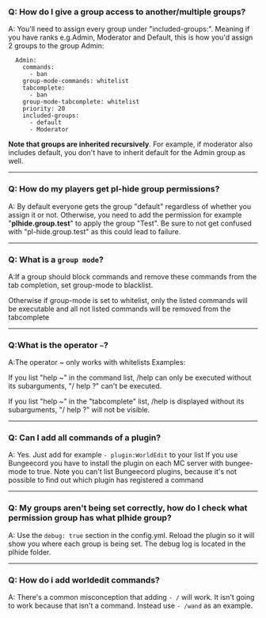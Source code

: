 ### Q: **How do I give a group access to another/multiple groups?**


A: You'll need to assign every group under "included-groups:". Meaning if you have ranks e.g.Admin, Moderator and Default, this is how you'd assign 2 groups to the group Admin:
```  
  Admin:
    commands:
      - ban
    group-mode-commands: whitelist
    tabcomplete:
      - ban
    group-mode-tabcomplete: whitelist
    priority: 20
    included-groups:
      - default
      - Moderator
```
**Note that groups are inherited recursively**. For example, if moderator also includes default, you don't have to inherit default for the Admin group as well.

***

### Q: **How do my players get pl-hide group permissions?**


A: By default everyone gets the group "default" regardless of whether you assign it or not. Otherwise, you need to add the permission for example "**plhide.group.test**" to apply the group "Test". Be sure to not get confused with "pl-hide.group.test" as this could lead to failure.

***

### Q: **What is a ```group mode```?**

A:If a group should block commands and remove these commands from the tab completion, set group-mode to blacklist.

Otherwise if group-mode is set to whitelist, only the listed commands will be executable and all not listed commands will be removed from the tabcomplete

***

### Q:**What is the operator ```~```?**

A:The operator ~ only works with whitelists
Examples:

If you list "help ~" in the command list, /help can only be executed without its subarguments, "/ help ?" can't be executed.

If you list "help ~" in the "tabcomplete" list, /help is displayed without its subarguments, "/ help ?" will not be visible.

***

### Q: **Can I add all commands of a plugin?**

A: Yes. Just add for example ```- plugin:WorldEdit``` to your list
If you use Bungeecord you have to install the plugin on each MC server with bungee-mode to true.
Note you can't list Bungeecord plugins, because it's not possible to find out which plugin has registered a command

***

### Q: **My groups aren't being set correctly, how do I check what permission group has what plhide group?**

A: Use the ```debug: true``` section in the config.yml. Reload the plugin so it will show you where each group is being set. The debug log is located in the plhide folder.

***

### Q: **How do i add worldedit commands?**

A: There's a common misconception that adding ```- /``` will work. It isn't going to work because that isn't a command. Instead use ```- /wand``` as an example.
